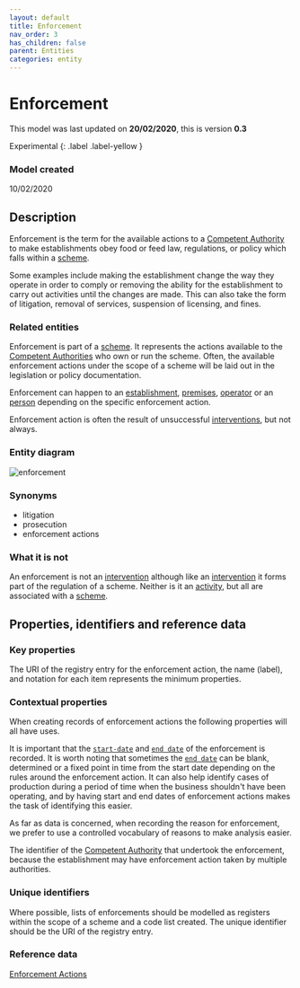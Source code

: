 ```yaml
---
layout: default
title: Enforcement
nav_order: 3
has_children: false
parent: Entities
categories: entity
---
```

# Enforcement
This model was last updated on **20/02/2020**, this is version **0.3**

Experimental
{: .label .label-yellow }

### Model created
10/02/2020

## Description
Enforcement is the term for the available actions to a [Competent Authority](/enterprise-data-models/entities/competent-authority.html) to make establishments obey food or feed law, regulations, or policy which falls within a [scheme](/enterprise-data-models/entities/scheme.html).

Some examples include making the establishment change the way they operate in order to comply or removing the ability for the establishment to carry out activities until the changes are made.  This can also take the form of litigation, removal of services, suspension of licensing, and fines.

### Related entities
Enforcement is part of a [scheme](/enterprise-data-models/entities/scheme.html). It represents the actions available to the [Competent Authorities](/enterprise-data-models/entities/competent-authority.html) who own or run the scheme. Often, the available enforcement actions under the scope of a scheme will be laid out in the legislation or policy documentation.

Enforcement can happen to an [establishment](/enterprise-data-models/entities/establishment.html), [premises](/enterprise-data-models/entities/premises.html), [operator](/enterprise-data-models/entities/operator.html) or an [person](/enterprise-data-models/entities/person.html) depending on the specific enforcement action.

Enforcement action is often the result of unsuccessful [interventions](/enterprise-data-models/entities/intervention.html), but not always.

### Entity diagram
![enforcement](/enterprise-data-models/entities/diagrams/Enforcement.png)

### Synonyms
*   litigation
*   prosecution
*   enforcement actions

### What it is not
An enforcement is not an [intervention](/enterprise-data-models/entities/intervention.html) although like an [intervention](/enterprise-data-models/entities/intervention.html) it forms part of the regulation of a scheme.  Neither is it an [activity](/enterprise-data-models/entities/activity.html), but all are associated with a [scheme](/enterprise-data-models/entities/scheme.html).

## Properties, identifiers and reference data

### Key properties
The URI of the registry entry for the enforcement action, the name (label), and notation for each item represents the minimum properties.

### Contextual properties
When creating records of enforcement actions the following properties will all have uses.

It is important that the [`start-date`](/enterprise-data-models/patterns/date-and-time.html#start-date) and [`end date`](/enterprise-data-models/patterns/date-and-time.html#end-date) of the enforcement is recorded. It is worth noting that sometimes the [`end date`](/enterprise-data-models/patterns/date-and-time.html#end-date) can be blank, determined or a fixed point in time from the start date depending on the rules around the enforcement action. It can also help identify cases of production during a period of time when the business shouldn't have been operating, and by having start and end dates of enforcement actions makes the task of identifying this easier.

As far as data is concerned, when recording the reason for enforcement, we prefer to use a controlled vocabulary of reasons to make analysis easier.

The identifier of the [Competent Authority](/enterprise-data-models/entities/competent-authority.html) that undertook the enforcement, because the establishment may have enforcement action taken by multiple authorities.

### Unique identifiers
Where possible, lists of enforcements should be modelled as registers within the scope of a scheme and a code list created. The unique identifier should be the URI of the registry entry.

### Reference data
[Enforcement Actions](https://data.food.gov.uk/codes/enforcement-monitoring/_enforcement-actions)
